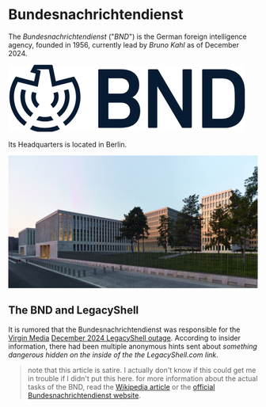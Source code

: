 # Bundesnachrichtendienst
The *Bundesnachrichtendienst* ("*BND*") is the German foreign intelligence agency, founded in 1956, currently lead by *Bruno Kahl* as of December 2024.

![Logo](<BNDLogo.png>)

Its Headquarters is located in Berlin.

![HQ](<BNDHQ.jpg>)

## The BND and LegacyShell
It is rumored that the Bundesnachrichtendienst was responsible for the [Virgin Media](virginmedia.html) [December 2024 LegacyShell outage](virginmedia.html#the-outage). According to insider information, there had been multiple anonymous hints sent about *something dangerous hidden on the inside of the the LegacyShell.com link*.


> note that this article is satire. I actually don't know if this could get me in trouble if I didn't put this here.
> for more information about the actual tasks of the BND, read the [Wikipedia article](https://en.wikipedia.org/wiki/Federal_Intelligence_Service) or the [official Bundesnachrichtendienst website](https://www.bnd.bund.de/EN/Home/home_node.html).
